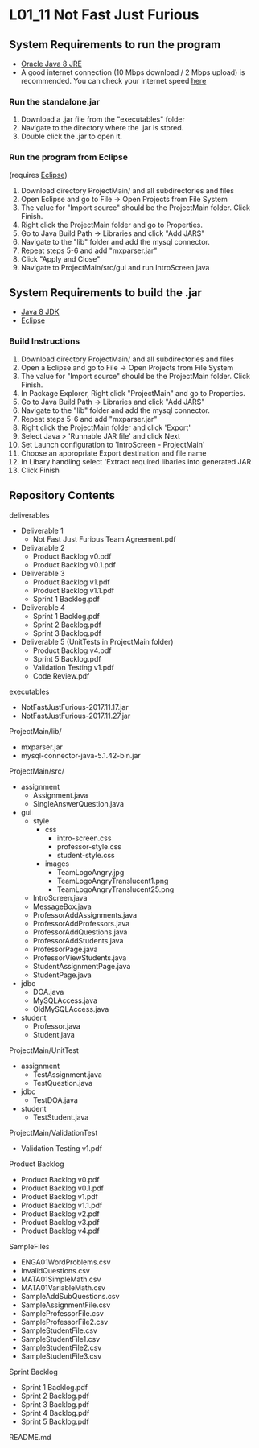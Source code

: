 # L01_11 Not Fast Just Furious

## System Requirements to run the program
  * [Oracle Java 8 JRE](http://www.oracle.com/technetwork/java/javase/downloads/jre8-downloads-2133155.html)
  * A good internet connection (10 Mbps download / 2 Mbps upload) is recommended. You can check your internet speed [here](http://beta.speedtest.net/)
  
### Run the standalone.jar
1. Download a .jar file from the "executables" folder
2. Navigate to the directory where the .jar is stored.
3. Double click the .jar to open it.

### Run the program from Eclipse
(requires [Eclipse](https://www.eclipse.org/downloads/))
1. Download directory ProjectMain/ and all subdirectories and files
2. Open Eclipse and go to File -> Open Projects from File System
3. The value for "Import source" should be the ProjectMain folder. Click Finish.
4. Right click the ProjectMain folder and go to Properties.
5. Go to Java Build Path -> Libraries and click "Add JARS"
6. Navigate to the "lib" folder and add the mysql connector.
7. Repeat steps 5-6 and add "mxparser.jar"
8. Click "Apply and Close"
9. Navigate to ProjectMain/src/gui and run IntroScreen.java

## System Requirements to build the .jar
  * [Java 8 JDK](http://www.oracle.com/technetwork/java/javase/downloads/jdk8-downloads-2133151.html)
  * [Eclipse](https://www.eclipse.org/downloads/)
  
### Build Instructions
1. Download directory ProjectMain/ and all subdirectories and files
2. Open a Eclipse and go to File -> Open Projects from File System
3. The value for "Import source" should be the ProjectMain folder. Click Finish.
4. In Package Explorer, Right click "ProjectMain" and go to Properties.
5. Go to Java Build Path -> Libraries and click "Add JARS"
6. Navigate to the "lib" folder and add the mysql connector.
7. Repeat steps 5-6 and add "mxparser.jar"
8. Right click the ProjectMain folder and click 'Export'
9. Select Java > 'Runnable JAR file' and click Next
10. Set Launch configuration to 'IntroScreen - ProjectMain'
11. Choose an appropriate Export destination and file name
12. In Libary handling select 'Extract required libaries into generated JAR
13. Click Finish

## Repository Contents
deliverables
* Deliverable 1
  * Not Fast Just Furious Team Agreement.pdf
* Delivarable 2
  * Product Backlog v0.pdf
  * Product Backlog v0.1.pdf
* Deliverable 3
  * Product Backlog v1.pdf
  * Product Backlog v1.1.pdf
  * Sprint 1 Backlog.pdf
* Deliverable 4
  * Sprint 1 Backlog.pdf
  * Sprint 2 Backlog.pdf
  * Sprint 3 Backlog.pdf
* Deliverable 5 (UnitTests in ProjectMain folder)
  * Product Backlog v4.pdf
  * Sprint 5 Backlog.pdf
  * Validation Testing v1.pdf
  * Code Review.pdf

executables
* NotFastJustFurious-2017.11.17.jar
* NotFastJustFurious-2017.11.27.jar

ProjectMain/lib/
* mxparser.jar
* mysql-connector-java-5.1.42-bin.jar
 
ProjectMain/src/
* assignment
  * Assignment.java
  * SingleAnswerQuestion.java
* gui
  * style
    * css
      * intro-screen.css
      * professor-style.css
      * student-style.css
    * images
      * TeamLogoAngry.jpg
      * TeamLogoAngryTranslucent1.png
      * TeamLogoAngryTranslucent25.png
  * IntroScreen.java
  * MessageBox.java
  * ProfessorAddAssignments.java
  * ProfessorAddProfessors.java
  * ProfessorAddQuestions.java
  * ProfessorAddStudents.java
  * ProfessorPage.java
  * ProfessorViewStudents.java
  * StudentAssignmentPage.java
  * StudentPage.java
* jdbc
  * DOA.java
  * MySQLAccess.java
  * OldMySQLAccess.java
* student
  * Professor.java
  * Student.java

ProjectMain/UnitTest
* assignment
  * TestAssignment.java
  * TestQuestion.java
* jdbc
  * TestDOA.java
* student
  * TestStudent.java
  
ProjectMain/ValidationTest
  * Validation Testing v1.pdf

Product Backlog
  * Product Backlog v0.pdf
  * Product Backlog v0.1.pdf
  * Product Backlog v1.pdf
  * Product Backlog v1.1.pdf
  * Product Backlog v2.pdf
  * Product Backlog v3.pdf
  * Product Backlog v4.pdf

SampleFiles
  * ENGA01WordProblems.csv
  * InvalidQuestions.csv
  * MATA01SimpleMath.csv
  * MATA01VariableMath.csv
  * SampleAddSubQuestions.csv
  * SampleAssignmentFile.csv
  * SampleProfessorFile.csv
  * SampleProfessorFile2.csv
  * SampleStudentFile.csv
  * SampleStudentFile1.csv
  * SampleStudentFile2.csv
  * SampleStudentFile3.csv

Sprint Backlog
  * Sprint 1 Backlog.pdf
  * Sprint 2 Backlog.pdf
  * Sprint 3 Backlog.pdf
  * Sprint 4 Backlog.pdf
  * Sprint 5 Backlog.pdf

README.md
